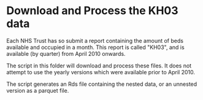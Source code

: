 # Download and Process the KH03 data

Each NHS Trust has so submit a report containing the amount of beds available and occupied in a month. This report is
called "KH03", and is available (by quarter) from April 2010 onwards.

The script in this folder will download and process these files. It does not attempt to use the yearly versions which
were available prior to April 2010.

The script generates an Rds file containing the nested data, or an unnested version as a parquet file.